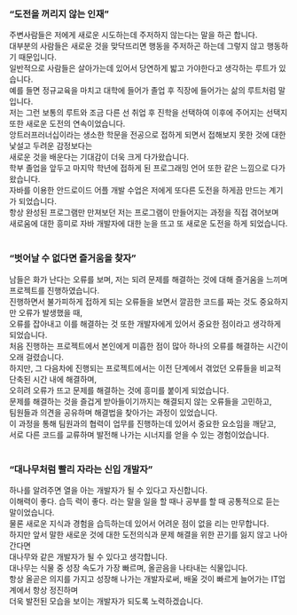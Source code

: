 <h3><b>“도전을 꺼리지 않는 인재”</b></h3>
주변사람들은 저에게 새로운 시도하는데 주저하지 않는다는 말을 하곤 합니다.<br>
대부분의 사람들은 새로운 것을 맞닥뜨리면 행동을 주저하곤 하는데 그렇지 않고 행동하기 때문입니다. <br>
일반적으로 사람들은 살아가는데 있어서 당연하게 밟고 가야한다고 생각하는 루트가 있습니다. <br>
예를 들면 정규교육을 마치고 대학에 들어가 졸업 후 직장에 들어가는 삶의 루트처럼 말입니다. <br>
저는 그런 보통의 루트와 조금 다른 선 취업 후 진학을 선택하여 이후에 주어지는 선택지 또한 새로운 도전의 연속이었습니다. <br>
앙트러프러너십이라는 생소한 학문을 전공으로 접하게 되면서 접해보지 못한 것에 대한 낯설고 두려운 감정보다는 <br>
새로운 것을 배운다는 기대감이 더욱 크게 다가왔습니다. <br>
학부 졸업을 앞두고 마지막 학년에 접하게 된 프로그래밍 언어 또한 같은 느낌으로 다가왔습니다. <br>
자바를 이용한 안드로이드 어플 개발 수업은 저에게 또다른 도전을 하게끔 만드는 계기가 되었습니다. <br>
항상 완성된 프로그램만 만져보던 저는 프로그램이 만들어지는 과정을 직접 겪어보며 <br>
새로움에 대한 흥미로 자바 개발자에 대한 눈을 뜨고 또 새로운 도전을 하게 되었습니다.<br> 
<br>
<h3><b>“벗어날 수 없다면 즐거움을 찾자”</b></h3>
남들은 화가 난다는 오류를 보며, 저는 되려 문제를 해결하는 것에 대해 즐거움을 느끼며 프로젝트를 진행하였습니다. <br>
진행하면서 불가피하게 접하게 되는 오류들을 보면서 깔끔한 코드를 짜는 것도 중요하지만 오류가 발생했을 때, <br>
오류를 잡아내고 이를 해결하는 것 또한 개발자에게 있어서 중요한 점이라고 생각하게 되었습니다.<br>
처음 진행하는 프로젝트에서 본인에게 미흡한 점이 많아 하나의 오류를 해결하는 시간이 오래 걸렸습니다. <br>
하지만, 그 다음차에 진행되는 프로젝트에서는 이전 단계에서 겪었던 오류들을 비교적 단축된 시간 내에 해결하며, <br>
오히려 오류가 뜨고 문제를 해결하는 것에 흥미를 붙이게 되었습니다. <br>
문제를 해결하는 것을 즐겁게 받아들이기까지는 해결되지 않는 오류들을 고민하고, <br>
팀원들과 의견을 공유하며 해결법을 찾아가는 과정이 있었습니다. <br>
이 과정을 통해 팀원과의 협력이 업무를 진행하는데 있어서 중요한 요소임을 깨닫고, <br>
서로 다른 코드를 교류하며 발전해 나가는 시너지를 얻을 수 있는 경험이었습니다.<br>
<br>
<h3><b>“대나무처럼 빨리 자라는 신입 개발자”</b></h3>
하나를 알려주면 열을 아는 개발자가 될 수 있다고 자신합니다. <br>
이해력이 좋다. 습득 력이 좋다. 라는 말을 일을 할 때나 공부를 할 때 공통적으로 듣는 말이었습니다. <br>
물론 새로운 지식과 경험을 습득하는데 있어서 어려운 점이 없을 리는 만무합니다. <br>
하지만 앞서 말한 새로운 것에 대한 도전의식과 문제 해결을 위한 끈기를 잃지 않고 나아간다면 <br>
대나무와 같은 개발자가 될 수 있다고 생각합니다. <br>
대나무는 식물 중 성장 속도가 가장 빠르며, 올곧음을 나타내는 식물입니다. <br>
항상 올곧은 의지를 가지고 성장해 나가는 개발자로써, 배울 것이 빠르게 늘어가는 IT업계에서 항상 정진하며 <br>
더욱 발전된 모습을 보이는 개발자가 되도록 노력하겠습니다. <br>
